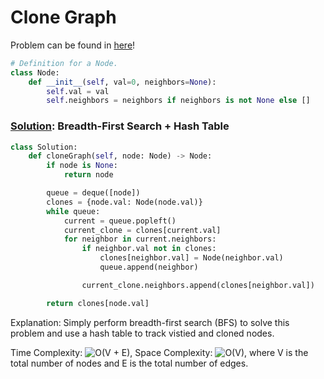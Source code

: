 # Clone Graph

Problem can be found in [here](https://leetcode.com/problems/clone-graph)!

```python
# Definition for a Node.
class Node:
    def __init__(self, val=0, neighbors=None):
        self.val = val
        self.neighbors = neighbors if neighbors is not None else []
```

### [Solution](/Graph/133-CloneGraph/solution.py): Breadth-First Search + Hash Table

```python
class Solution:
    def cloneGraph(self, node: Node) -> Node:
        if node is None:
            return node

        queue = deque([node])
        clones = {node.val: Node(node.val)}
        while queue:
            current = queue.popleft()
            current_clone = clones[current.val]
            for neighbor in current.neighbors:
                if neighbor.val not in clones:
                    clones[neighbor.val] = Node(neighbor.val)
                    queue.append(neighbor)

                current_clone.neighbors.append(clones[neighbor.val])

        return clones[node.val]
```

Explanation: Simply perform breadth-first search (BFS) to solve this problem and use a hash table to track vistied and cloned nodes.

Time Complexity: ![O(V + E)](<https://latex.codecogs.com/svg.image?\inline&space;O(V + E)>), Space Complexity: ![O(V)](<https://latex.codecogs.com/svg.image?\inline&space;O(V)>), where V is the total number of nodes and E is the total number of edges.
